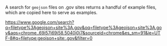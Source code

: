 


A search for `geojson` files on .gov sites returns a handful of example files, which are copied here to serve as examples.  

https://www.google.com/search?q=filetype%3Ageojson+site%3A.gov&oq=filetype%3Ageojson+site%3A.gov&aqs=chrome..69i57j69i58.5040j0j7&sourceid=chrome&es_sm=91&ie=UTF-8#q=filetype:geojson+site:.gov&filter=0

